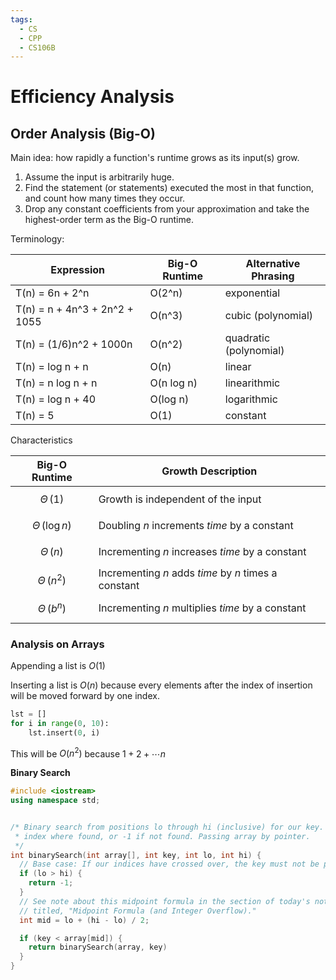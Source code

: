```yaml
---
tags:
  - CS
  - CPP
  - CS106B
---
```

Efficiency Analysis
===
## Order Analysis (Big-O)
Main idea: how rapidly a function's runtime grows as its input(s) grow.
1. Assume the input is arbitrarily huge.
2. Find the statement (or statements) executed the most in that function, and count how many times they occur.
3. Drop any constant coefficients from your approximation and take the highest-order term as the Big-O runtime.


Terminology:

| Expression                    | Big-O Runtime | Alternative Phrasing   |
| ----------------------------- | ------------- | ---------------------- |
| T(n) = 6n + 2^n               | O(2^n)        | exponential            |
| T(n) = n + 4n^3 + 2n^2 + 1055 | O(n^3)        | cubic (polynomial)     |
| T(n) = (1/6)n^2 + 1000n       | O(n^2)        | quadratic (polynomial) |
| T(n) = log n + n              | O(n)          | linear                 |
| T(n) = n log n + n            | O(n log n)    | linearithmic           |
| T(n) = log n + 40             | O(log n)      | logarithmic            |
| T(n) = 5                      | O(1)          | constant               |

Characteristics

| Big-O Runtime        | **Growth Description**                               |
| -------------------- | ---------------------------------------------------- |
| $$\Theta\,(1)$$      | Growth is independent of the input                   |
| $$\Theta\,(\log n)$$ | Doubling $n$ increments *time* by a constant         |
| $$\Theta\,(n)$$      | Incrementing $n$ increases *time* by a constant      |
| $$\Theta\,(n^2)$$    | Incrementing $n$ adds *time* by $n$ times a constant |
| $$\Theta\,(b^n)$$    | Incrementing $n$ multiplies *time* by a constant     |


### Analysis on Arrays
Appending a list is $O(1)$

Inserting a list is $O(n)$ because every elements after the index of insertion will be moved forward by one index.


```python
lst = []
for i in range(0, 10):
    lst.insert(0, i)
```
This will be $O(n^2)$ because $1+2+\cdots n$

**Binary Search**
```cpp
#include <iostream>
using namespace std;


/* Binary search from positions lo through hi (inclusive) for our key. Return first
 * index where found, or -1 if not found. Passing array by pointer. 
 */
int binarySearch(int array[], int key, int lo, int hi) {
  // Base case: If our indices have crossed over, the key must not be present.
  if (lo > hi) {
    return -1;
  }
  // See note about this midpoint formula in the section of today's notes
  // titled, "Midpoint Formula (and Integer Overflow)."
  int mid = lo + (hi - lo) / 2;

  if (key < array[mid]) {
    return binarySearch(array, key)
  }
}
```